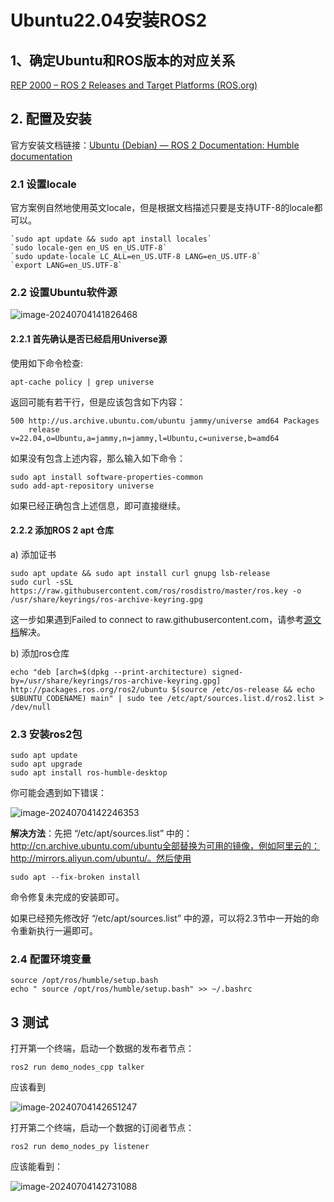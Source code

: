 # Ubuntu22.04安装ROS2

## 1、确定Ubuntu和ROS版本的对应关系

[REP 2000 – ROS 2 Releases and Target Platforms (ROS.org)](https://www.ros.org/reps/rep-2000.html#rolling-ridley-june-2020-ongoing)

## 2. 配置及安装

官方安装文档链接：[Ubuntu (Debian) — ROS 2 Documentation: Humble documentation](https://docs.ros.org/en/humble/Installation/Ubuntu-Install-Debians.html)

### 2.1 设置locale

官方案例自然地使用英文locale，但是根据文档描述只要是支持UTF-8的locale都可以。

```
`sudo apt update && sudo apt install locales`
`sudo locale-gen en_US en_US.UTF-8`
`sudo update-locale LC_ALL=en_US.UTF-8 LANG=en_US.UTF-8`
`export LANG=en_US.UTF-8`
```

### 2.2 设置Ubuntu软件源

<img src="/home/tyjt/snap/typora/90/.config/Typora/typora-user-images/image-20240704141826468.png" alt="image-20240704141826468" />

#### 2.2.1 首先确认是否已经启用Universe源

使用如下命令检查:

```
apt-cache policy | grep universe
```

返回可能有若干行，但是应该包含如下内容：

```
500 http://us.archive.ubuntu.com/ubuntu jammy/universe amd64 Packages
    release v=22.04,o=Ubuntu,a=jammy,n=jammy,l=Ubuntu,c=universe,b=amd64
```

如果没有包含上述内容，那么输入如下命令：

```
sudo apt install software-properties-common
sudo add-apt-repository universe
```

如果已经正确包含上述信息，即可直接继续。

#### 2.2.2 添加ROS 2 apt 仓库

a) 添加证书

```
sudo apt update && sudo apt install curl gnupg lsb-release
sudo curl -sSL https://raw.githubusercontent.com/ros/rosdistro/master/ros.key -o /usr/share/keyrings/ros-archive-keyring.gpg
```

这一步如果遇到Failed to connect to raw.githubusercontent.com，请参考[源文档](https://blog.csdn.net/toopoo/article/details/127178416)解决。

b) 添加ros仓库

```
echo "deb [arch=$(dpkg --print-architecture) signed-by=/usr/share/keyrings/ros-archive-keyring.gpg] http://packages.ros.org/ros2/ubuntu $(source /etc/os-release && echo $UBUNTU_CODENAME) main" | sudo tee /etc/apt/sources.list.d/ros2.list > /dev/null
```

### 2.3 安装ros2包

```
sudo apt update
sudo apt upgrade
sudo apt install ros-humble-desktop
```

你可能会遇到如下错误：

![image-20240704142246353](/home/tyjt/snap/typora/90/.config/Typora/typora-user-images/image-20240704142246353.png)

**解决方法**：先把 “/etc/apt/sources.list” 中的： http://cn.archive.ubuntu.com/ubuntu全部替换为可用的镜像，例如阿里云的：http://mirrors.aliyun.com/ubuntu/。然后使用

```
sudo apt --fix-broken install
```

命令修复未完成的安装即可。

如果已经预先修改好 “/etc/apt/sources.list” 中的源，可以将2.3节中一开始的命令重新执行一遍即可。

### 2.4 配置环境变量

```
source /opt/ros/humble/setup.bash
echo " source /opt/ros/humble/setup.bash" >> ~/.bashrc 
```

## 3 测试

打开第一个终端，启动一个数据的发布者节点：

```
ros2 run demo_nodes_cpp talker
```

应该看到

![image-20240704142651247](/home/tyjt/snap/typora/90/.config/Typora/typora-user-images/image-20240704142651247.png)

打开第二个终端，启动一个数据的订阅者节点：

```
ros2 run demo_nodes_py listener
```

应该能看到：

![image-20240704142731088](/home/tyjt/snap/typora/90/.config/Typora/typora-user-images/image-20240704142731088.png)